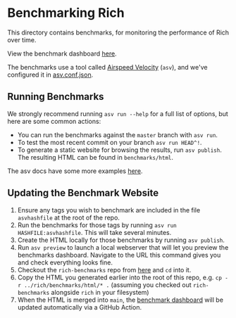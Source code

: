 # Benchmarking Rich

This directory contains benchmarks, for monitoring the performance of Rich over time.

View the benchmark dashboard [here](https://textualize.github.io/rich-benchmarks/).

The benchmarks use a tool called [Airspeed Velocity](https://asv.readthedocs.io/en/stable) (`asv`),
and we've configured it in [asv.conf.json](../asv.conf.json).

## Running Benchmarks

We strongly recommend running `asv run --help` for a full list of options, but
here are some common actions:

* You can run the benchmarks against the `master` branch with `asv run`.
* To test the most recent commit on your branch `asv run HEAD^!`.
* To generate a static website for browsing the results, run `asv publish`. The resulting HTML can be found in `benchmarks/html`.

The asv docs have some more examples [here](https://asv.readthedocs.io/en/stable/using.html#benchmarking).

## Updating the Benchmark Website

1. Ensure any tags you wish to benchmark are included in the file `asvhashfile` at the root of the repo.
2. Run the benchmarks for those tags by running `asv run HASHFILE:asvhashfile`. This will take several minutes.
3. Create the HTML locally for those benchmarks by running `asv publish`.
4. Run `asv preview` to launch a local webserver that will let you preview the benchmarks dashboard. Navigate to the URL this command gives you and check everything looks fine.
5. Checkout the `rich-benchmarks` repo from [here](https://github.com/Textualize/rich-benchmarks) and `cd` into it.
6. Copy the HTML you generated earlier into the root of this repo, e.g. `cp -r ../rich/benchmarks/html/* .` (assuming you checked out `rich-benchmarks` alongside `rich` in your filesystem)
7. When the HTML is merged into `main`, the [benchmark dashboard](https://textualize.github.io/rich-benchmarks/) will be updated automatically via a GitHub Action.
